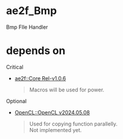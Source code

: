 # ae2f_Bmp
 Bmp FIle Handler

# depends on
Critical
- [ae2f::Core Rel-v1.0.6](https://github.com/yuisanae2f/ae2f_Core/releases/tag/Rel-v1.0.6)
	> Macros will be used for power.

Optional
- [OpenCL::OpenCL v2024.05.08](https://github.com/KhronosGroup/OpenCL-SDK/releases/tag/v2024.05.08)
	> Used for copying function parallelly.  
	> Not implemented yet.